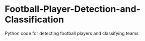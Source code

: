 # Football-Player-Detection-and-Classification
Python code for detecting football players and classifying teams 

